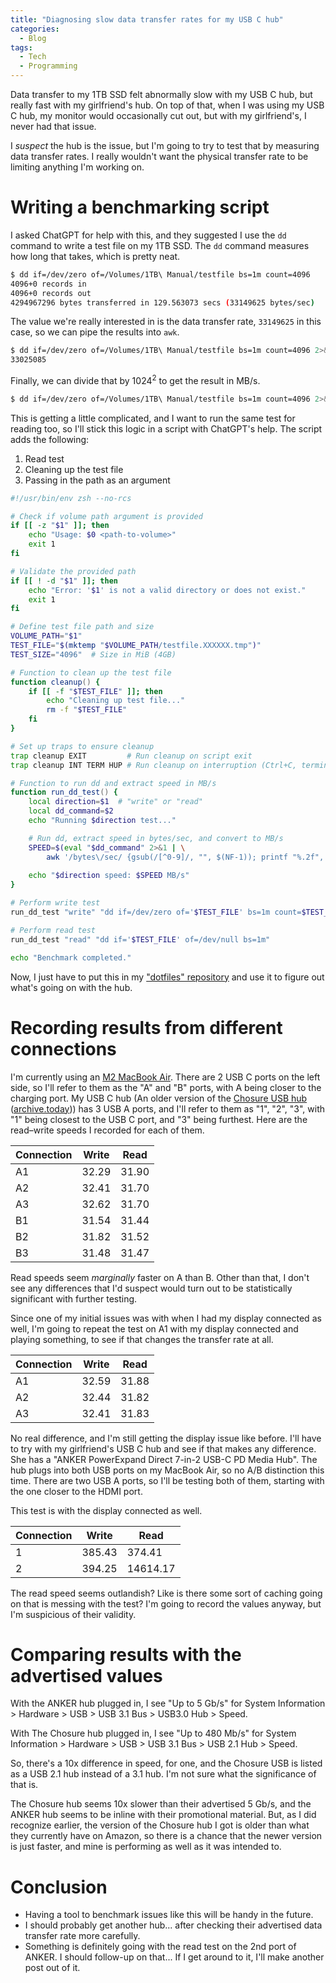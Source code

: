 ```yaml
---
title: "Diagnosing slow data transfer rates for my USB C hub"
categories:
  - Blog
tags:
  - Tech
  - Programming
---
```


Data transfer to my 1TB SSD felt abnormally slow with my USB C hub, but really fast with my girlfriend's hub. On top of that, when I was using my USB C hub, my monitor would occasionally cut out, but with my girlfriend's, I never had that issue.

I *suspect* the hub is the issue, but I'm going to try to test that by measuring data transfer rates. I really wouldn't want the physical transfer rate to be limiting anything I'm working on.

# Writing a benchmarking script

I asked ChatGPT for help with this, and they suggested I use the `dd` command to write a test file on my 1TB SSD. The `dd` command measures how long that takes, which is pretty neat.

```bash
$ dd if=/dev/zero of=/Volumes/1TB\ Manual/testfile bs=1m count=4096
4096+0 records in
4096+0 records out
4294967296 bytes transferred in 129.563073 secs (33149625 bytes/sec)
```

The value we're really interested in is the data transfer rate, `33149625` in this case, so we can pipe the results into `awk`.

```bash
$ dd if=/dev/zero of=/Volumes/1TB\ Manual/testfile bs=1m count=4096 2>&1 | awk '/bytes\/sec/ {gsub(/[^0-9]/, "", $(NF-1)); print $(NF-1)}'
33025085
```

Finally, we can divide that by $1024^2$ to get the result in $\text{MB}/\text{s}$.

```bash
$ dd if=/dev/zero of=/Volumes/1TB\ Manual/testfile bs=1m count=4096 2>&1 | awk '/bytes\/sec/ {gsub(/[^0-9]/, "", $(NF-1)); print $(NF-1)}' | bc -l <<< "scale=2; $(cat) / 1048576"
```

This is getting a little complicated, and I want to run the same test for reading too, so I'll stick this logic in a script with ChatGPT's help. The script adds the following:

1. Read test
2. Cleaning up the test file
3. Passing in the path as an argument

```zsh
#!/usr/bin/env zsh --no-rcs

# Check if volume path argument is provided
if [[ -z "$1" ]]; then
    echo "Usage: $0 <path-to-volume>"
    exit 1
fi

# Validate the provided path
if [[ ! -d "$1" ]]; then
    echo "Error: '$1' is not a valid directory or does not exist."
    exit 1
fi

# Define test file path and size
VOLUME_PATH="$1"
TEST_FILE="$(mktemp "$VOLUME_PATH/testfile.XXXXXX.tmp")"
TEST_SIZE="4096"  # Size in MiB (4GB)

# Function to clean up the test file
function cleanup() {
    if [[ -f "$TEST_FILE" ]]; then
        echo "Cleaning up test file..."
        rm -f "$TEST_FILE"
    fi
}

# Set up traps to ensure cleanup
trap cleanup EXIT         # Run cleanup on script exit
trap cleanup INT TERM HUP # Run cleanup on interruption (Ctrl+C, termination, or hangup)

# Function to run dd and extract speed in MB/s
function run_dd_test() {
    local direction=$1  # "write" or "read"
    local dd_command=$2
    echo "Running $direction test..."

    # Run dd, extract speed in bytes/sec, and convert to MB/s
    SPEED=$(eval "$dd_command" 2>&1 | \
        awk '/bytes\/sec/ {gsub(/[^0-9]/, "", $(NF-1)); printf "%.2f", $(NF-1) / 1048576}')
    
    echo "$direction speed: $SPEED MB/s"
}

# Perform write test
run_dd_test "write" "dd if=/dev/zero of='$TEST_FILE' bs=1m count=$TEST_SIZE"

# Perform read test
run_dd_test "read" "dd if='$TEST_FILE' of=/dev/null bs=1m"

echo "Benchmark completed."
```

Now, I just have to put this in my ["dotfiles" repository](https://github.com/Jython1415/dotfiles) and use it to figure out what's going on with the hub.

# Recording results from different connections

I'm currently using an [M2 MacBook Air](https://en.wikipedia.org/wiki/MacBook_Air_(Apple_silicon)#M2_and_M3_(2022–present)). There are 2 USB C ports on the left side, so I'll refer to them as the "A" and "B" ports, with A being closer to the charging port. My USB C hub (An older version of the [Chosure USB hub](https://a.co/d/eULor79) ([archive.today](http://archive.today/TAT5z))) has 3 USB A ports, and I'll refer to them as "1", "2", "3", with "1" being closest to the USB C port, and "3" being furthest. Here are the read–write speeds I recorded for each of them.

| Connection | Write | Read  |
| ---------- | ----- | ----- |
| A1         | 32.29 | 31.90 |
| A2         | 32.41 | 31.70 |
| A3         | 32.62 | 31.70 |
| B1         | 31.54 | 31.44 |
| B2         | 31.82 | 31.52 |
| B3         | 31.48 | 31.47 |

Read speeds seem *marginally* faster on A than B. Other than that, I don't see any differences that I'd suspect would turn out to be statistically significant with further testing.

Since one of my initial issues was with when I had my display connected as well, I'm going to repeat the test on A1 with my display connected and playing something, to see if that changes the transfer rate at all.

| Connection | Write | Read  |
| ---------- | ----- | ----- |
| A1         | 32.59 | 31.88 |
| A2         | 32.44 | 31.82 |
| A3         | 32.41 | 31.83 |

No real difference, and I'm still getting the display issue like before. I'll have to try with my girlfriend's USB C hub and see if that makes any difference. She has a "ANKER PowerExpand Direct 7-in-2 USB-C PD Media Hub". The hub plugs into both USB ports on my MacBook Air, so no A/B distinction this time. There are two USB A ports, so I'll be testing both of them, starting with the one closer to the HDMI port.

This test is with the display connected as well.

| Connection | Write  | Read     |
| ---------- | ------ | -------- |
| 1          | 385.43 | 374.41   |
| 2          | 394.25 | 14614.17 |

The read speed seems outlandish? Like is there some sort of caching going on that is messing with the test? I'm going to record the values anyway, but I'm suspicious of their validity.

# Comparing results with the advertised values

With the ANKER hub plugged in, I see "Up to 5 Gb/s" for System Information > Hardware > USB > USB 3.1 Bus > USB3.0 Hub > Speed.

With The Chosure hub plugged in, I see "Up to 480 Mb/s" for System Information > Hardware > USB > USB 3.1 Bus > USB 2.1 Hub > Speed.

So, there's a 10x difference in speed, for one, and the Chosure USB is listed as a USB 2.1 hub instead of a 3.1 hub. I'm not sure what the significance of that is.

The Chosure hub seems 10x slower than their advertised 5 Gb/s, and the ANKER hub seems to be inline with their promotional material. But, as I did recognize earlier, the version of the Chosure hub I got is older than what they currently have on Amazon, so there is a chance that the newer version is just faster, and mine is performing as well as it was intended to.

# Conclusion

- Having a tool to benchmark issues like this will be handy in the future.
- I should probably get another hub... after checking their advertised data transfer rate more carefully.
- Something is definitely going with the read test on the 2nd port of ANKER. I should follow-up on that... If I get around to it, I'll make another post out of it.

